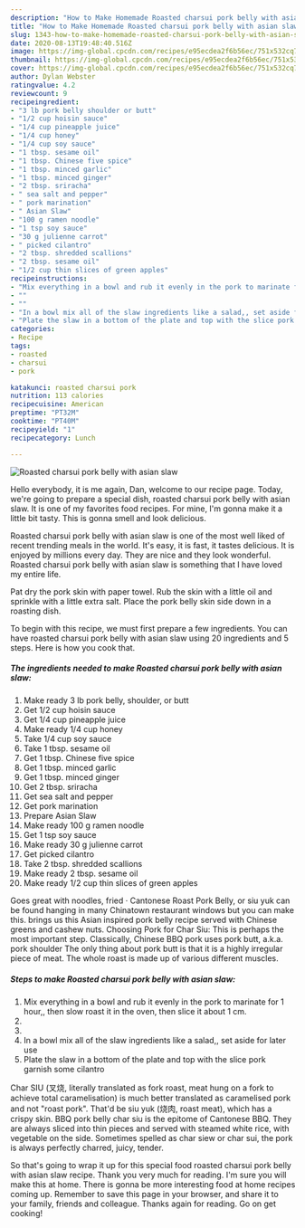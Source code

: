 ```yaml
---
description: "How to Make Homemade Roasted charsui pork belly with asian slaw"
title: "How to Make Homemade Roasted charsui pork belly with asian slaw"
slug: 1343-how-to-make-homemade-roasted-charsui-pork-belly-with-asian-slaw
date: 2020-08-13T19:48:40.516Z
image: https://img-global.cpcdn.com/recipes/e95ecdea2f6b56ec/751x532cq70/roasted-charsui-pork-belly-with-asian-slaw-recipe-main-photo.jpg
thumbnail: https://img-global.cpcdn.com/recipes/e95ecdea2f6b56ec/751x532cq70/roasted-charsui-pork-belly-with-asian-slaw-recipe-main-photo.jpg
cover: https://img-global.cpcdn.com/recipes/e95ecdea2f6b56ec/751x532cq70/roasted-charsui-pork-belly-with-asian-slaw-recipe-main-photo.jpg
author: Dylan Webster
ratingvalue: 4.2
reviewcount: 9
recipeingredient:
- "3 lb pork belly shoulder or butt"
- "1/2 cup hoisin sauce"
- "1/4 cup pineapple juice"
- "1/4 cup honey"
- "1/4 cup soy sauce"
- "1 tbsp. sesame oil"
- "1 tbsp. Chinese five spice"
- "1 tbsp. minced garlic"
- "1 tbsp. minced ginger"
- "2 tbsp. sriracha"
- " sea salt and pepper"
- " pork marination"
- " Asian Slaw"
- "100 g ramen noodle"
- "1 tsp soy sauce"
- "30 g julienne carrot"
- " picked cilantro"
- "2 tbsp. shredded scallions"
- "2 tbsp. sesame oil"
- "1/2 cup thin slices of green apples"
recipeinstructions:
- "Mix everything in a bowl and rub it evenly in the pork to marinate for 1 hour,, then slow roast it in the oven, then slice it about 1 cm."
- ""
- ""
- "In a bowl mix all of the slaw ingredients like a salad,, set aside for later use"
- "Plate the slaw in a bottom of the plate and top with the slice pork garnish some cilantro"
categories:
- Recipe
tags:
- roasted
- charsui
- pork

katakunci: roasted charsui pork 
nutrition: 113 calories
recipecuisine: American
preptime: "PT32M"
cooktime: "PT40M"
recipeyield: "1"
recipecategory: Lunch

---
```



![Roasted charsui pork belly with asian slaw](https://img-global.cpcdn.com/recipes/e95ecdea2f6b56ec/751x532cq70/roasted-charsui-pork-belly-with-asian-slaw-recipe-main-photo.jpg)

Hello everybody, it is me again, Dan, welcome to our recipe page. Today, we're going to prepare a special dish, roasted charsui pork belly with asian slaw. It is one of my favorites food recipes. For mine, I'm gonna make it a little bit tasty. This is gonna smell and look delicious.

Roasted charsui pork belly with asian slaw is one of the most well liked of recent trending meals in the world. It's easy, it is fast, it tastes delicious. It is enjoyed by millions every day. They are nice and they look wonderful. Roasted charsui pork belly with asian slaw is something that I have loved my entire life.

Pat dry the pork skin with paper towel. Rub the skin with a little oil and sprinkle with a little extra salt. Place the pork belly skin side down in a roasting dish.


To begin with this recipe, we must first prepare a few ingredients. You can have roasted charsui pork belly with asian slaw using 20 ingredients and 5 steps. Here is how you cook that.

<!--inarticleads1-->

##### The ingredients needed to make Roasted charsui pork belly with asian slaw:

1. Make ready 3 lb pork belly, shoulder, or butt
1. Get 1/2 cup hoisin sauce
1. Get 1/4 cup pineapple juice
1. Make ready 1/4 cup honey
1. Take 1/4 cup soy sauce
1. Take 1 tbsp. sesame oil
1. Get 1 tbsp. Chinese five spice
1. Get 1 tbsp. minced garlic
1. Get 1 tbsp. minced ginger
1. Get 2 tbsp. sriracha
1. Get  sea salt and pepper
1. Get  pork marination
1. Prepare  Asian Slaw
1. Make ready 100 g ramen noodle
1. Get 1 tsp soy sauce
1. Make ready 30 g julienne carrot
1. Get  picked cilantro
1. Take 2 tbsp. shredded scallions
1. Make ready 2 tbsp. sesame oil
1. Make ready 1/2 cup thin slices of green apples


Goes great with noodles, fried · Cantonese Roast Pork Belly, or siu yuk can be found hanging in many Chinatown restaurant windows but you can make this. brings us this Asian inspired pork belly recipe served with Chinese greens and cashew nuts. Choosing Pork for Char Siu: This is perhaps the most important step. Classically, Chinese BBQ pork uses pork butt, a.k.a. pork shoulder The only thing about pork butt is that it is a highly irregular piece of meat. The whole roast is made up of various different muscles. 

<!--inarticleads2-->

##### Steps to make Roasted charsui pork belly with asian slaw:

1. Mix everything in a bowl and rub it evenly in the pork to marinate for 1 hour,, then slow roast it in the oven, then slice it about 1 cm.
1. 
1. 
1. In a bowl mix all of the slaw ingredients like a salad,, set aside for later use
1. Plate the slaw in a bottom of the plate and top with the slice pork garnish some cilantro


Char SIU (叉烧, literally translated as fork roast, meat hung on a fork to achieve total caramelisation) is much better translated as caramelised pork and not &#34;roast pork&#34;. That&#39;d be siu yuk (烧肉, roast meat), which has a crispy skin. BBQ pork belly char siu is the epitome of Cantonese BBQ. They are always sliced into thin pieces and served with steamed white rice, with vegetable on the side. Sometimes spelled as char siew or char sui, the pork is always perfectly charred, juicy, tender. 

So that's going to wrap it up for this special food roasted charsui pork belly with asian slaw recipe. Thank you very much for reading. I'm sure you will make this at home. There is gonna be more interesting food at home recipes coming up. Remember to save this page in your browser, and share it to your family, friends and colleague. Thanks again for reading. Go on get cooking!
